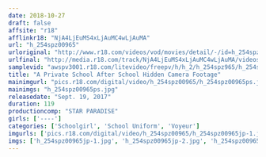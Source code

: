 ```yaml
---
date: 2018-10-27
draft: false
affsite: "r18"
afflinkr18: "NjA4LjEuMS4xLjAuMC4wLjAuMA"
url: "h_254spz00965"
urloriginal: "http://www.r18.com/videos/vod/movies/detail/-/id=h_254spz00965"
urlfinal: "http://media.r18.com/track/NjA4LjEuMS4xLjAuMC4wLjAuMA/videos/vod/movies/detail/-/id=h_254spz00965"
samplevid: "awspv3001.r18.com/litevideo/freepv/h/h_2/h_254spz965/h_254spz965_dmb_w.mp4"
title: "A Private School After School Hidden Camera Footage"
mainimgurl: "pics.r18.com/digital/video/h_254spz00965/h_254spz00965ps.jpg"
mainimgs: "h_254spz00965ps.jpg"
releasedate: "Sept. 19, 2017"
duration: 119
productioncomp: "STAR PARADISE"
girls: ['----']
categories: ['Schoolgirl', 'School Uniform', 'Voyeur']
imgurls: ['pics.r18.com/digital/video/h_254spz00965/h_254spz00965jp-1.jpg', 'pics.r18.com/digital/video/h_254spz00965/h_254spz00965jp-2.jpg', 'pics.r18.com/digital/video/h_254spz00965/h_254spz00965jp-3.jpg', 'pics.r18.com/digital/video/h_254spz00965/h_254spz00965jp-4.jpg', 'pics.r18.com/digital/video/h_254spz00965/h_254spz00965jp-5.jpg', 'pics.r18.com/digital/video/h_254spz00965/h_254spz00965jp-6.jpg', 'pics.r18.com/digital/video/h_254spz00965/h_254spz00965jp-7.jpg', 'pics.r18.com/digital/video/h_254spz00965/h_254spz00965jp-8.jpg', 'pics.r18.com/digital/video/h_254spz00965/h_254spz00965jp-9.jpg', 'pics.r18.com/digital/video/h_254spz00965/h_254spz00965jp-10.jpg', 'pics.r18.com/digital/video/h_254spz00965/h_254spz00965jp-11.jpg', 'pics.r18.com/digital/video/h_254spz00965/h_254spz00965jp-12.jpg', 'pics.r18.com/digital/video/h_254spz00965/h_254spz00965jp-13.jpg', 'pics.r18.com/digital/video/h_254spz00965/h_254spz00965jp-14.jpg', 'pics.r18.com/digital/video/h_254spz00965/h_254spz00965jp-15.jpg', 'pics.r18.com/digital/video/h_254spz00965/h_254spz00965jp-16.jpg', 'pics.r18.com/digital/video/h_254spz00965/h_254spz00965jp-17.jpg', 'pics.r18.com/digital/video/h_254spz00965/h_254spz00965jp-18.jpg', 'pics.r18.com/digital/video/h_254spz00965/h_254spz00965jp-19.jpg', 'pics.r18.com/digital/video/h_254spz00965/h_254spz00965jp-20.jpg']
imgs: ['h_254spz00965jp-1.jpg', 'h_254spz00965jp-2.jpg', 'h_254spz00965jp-3.jpg', 'h_254spz00965jp-4.jpg', 'h_254spz00965jp-5.jpg', 'h_254spz00965jp-6.jpg', 'h_254spz00965jp-7.jpg', 'h_254spz00965jp-8.jpg', 'h_254spz00965jp-9.jpg', 'h_254spz00965jp-10.jpg', 'h_254spz00965jp-11.jpg', 'h_254spz00965jp-12.jpg', 'h_254spz00965jp-13.jpg', 'h_254spz00965jp-14.jpg', 'h_254spz00965jp-15.jpg', 'h_254spz00965jp-16.jpg', 'h_254spz00965jp-17.jpg', 'h_254spz00965jp-18.jpg', 'h_254spz00965jp-19.jpg', 'h_254spz00965jp-20.jpg']
---
```

